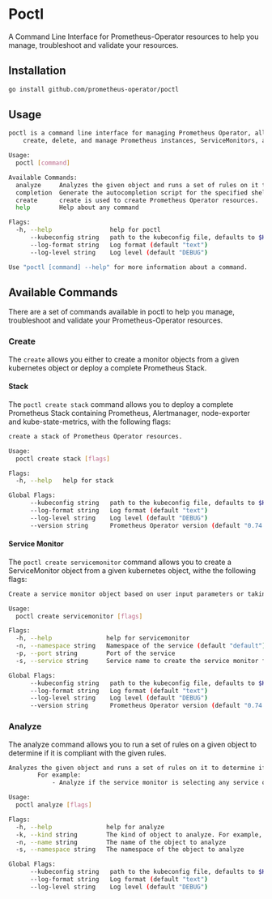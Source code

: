 # Poctl

A Command Line Interface for Prometheus-Operator resources to help you manage, troubleshoot and validate your resources.

## Installation

```bash
go install github.com/prometheus-operator/poctl
```

## Usage

```bash mdox-exec="go run main.go --help" mdox-expect-exit-code=2
poctl is a command line interface for managing Prometheus Operator, allowing you to
	create, delete, and manage Prometheus instances, ServiceMonitors, and more.

Usage:
  poctl [command]

Available Commands:
  analyze     Analyzes the given object and runs a set of rules on it to determine if it is compliant with the given rules.
  completion  Generate the autocompletion script for the specified shell
  create      create is used to create Prometheus Operator resources.
  help        Help about any command

Flags:
  -h, --help                help for poctl
      --kubeconfig string   path to the kubeconfig file, defaults to $KUBECONFIG
      --log-format string   Log format (default "text")
      --log-level string    Log level (default "DEBUG")

Use "poctl [command] --help" for more information about a command.
```

## Available Commands

There are a set of commands available in poctl to help you manage, troubleshoot and validate your Prometheus-Operator resources.

### Create

The `create` allows you either to create a monitor objects from a given kubernetes object or deploy a complete Prometheus Stack.

#### Stack

The `poctl create stack` command allows you to deploy a complete Prometheus Stack containing Prometheus, Alertmanager, node-exporter and kube-state-metrics, with the following flags:

```bash mdox-exec="go run main.go create stack --help" mdox-expect-exit-code=2
create a stack of Prometheus Operator resources.

Usage:
  poctl create stack [flags]

Flags:
  -h, --help   help for stack

Global Flags:
      --kubeconfig string   path to the kubeconfig file, defaults to $KUBECONFIG
      --log-format string   Log format (default "text")
      --log-level string    Log level (default "DEBUG")
      --version string      Prometheus Operator version (default "0.74.0")
```

#### Service Monitor

The `poctl create servicemonitor` command allows you to create a ServiceMonitor object from a given kubernetes object, withe the following flags:

```bash mdox-exec="go run main.go create servicemonitor --help" mdox-expect-exit-code=2
Create a service monitor object based on user input parameters or taking as source of truth a kubernetes service

Usage:
  poctl create servicemonitor [flags]

Flags:
  -h, --help               help for servicemonitor
  -n, --namespace string   Namespace of the service (default "default")
  -p, --port string        Port of the service
  -s, --service string     Service name to create the service monitor from

Global Flags:
      --kubeconfig string   path to the kubeconfig file, defaults to $KUBECONFIG
      --log-format string   Log format (default "text")
      --log-level string    Log level (default "DEBUG")
      --version string      Prometheus Operator version (default "0.74.0")
```

### Analyze

The analyze command allows you to run a set of rules on a given object to determine if it is compliant with the given rules.

```bash mdox-exec="go run main.go analyze --help" mdox-expect-exit-code=2
Analyzes the given object and runs a set of rules on it to determine if it is compliant with the given rules.
		For example:
			- Analyze if the service monitor is selecting any service or using the correct service port.

Usage:
  poctl analyze [flags]

Flags:
  -h, --help               help for analyze
  -k, --kind string        The kind of object to analyze. For example, ServiceMonitor
  -n, --name string        The name of the object to analyze
  -s, --namespace string   The namespace of the object to analyze

Global Flags:
      --kubeconfig string   path to the kubeconfig file, defaults to $KUBECONFIG
      --log-format string   Log format (default "text")
      --log-level string    Log level (default "DEBUG")
```
